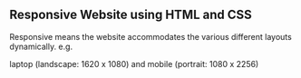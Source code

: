 ## Responsive Website using HTML and CSS

Responsive means the website accommodates the various different layouts dynamically. e.g.

laptop (landscape: 1620 x 1080) and mobile (portrait: 1080 x 2256)
